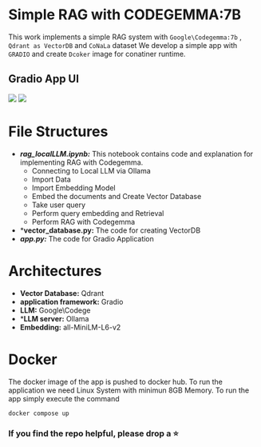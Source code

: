 # Simple RAG with CODEGEMMA:7B 

This work implements a simple RAG system with `Google\Codegemma:7b` , `Qdrant as VectorDB` and `CoNaLa` dataset
We develop a simple app with `GRADIO` and create `Dcoker` image for conatiner runtime.

## Gradio App UI

<img src="https://github.com/swastikmaiti/RAG_with_local_LLM/blob/8d8b0bd8e413bc3e720de6e82162c5bf20e280e7/gradio-ui.png">
<img src="https://github.com/swastikmaiti/RAG_with_local_LLM/blob/8d8b0bd8e413bc3e720de6e82162c5bf20e280e7/llm-output.png">

# File Structures

- ***rag_localLLM.ipynb:*** This notebook contains code and explanation for implementing RAG with Codegemma.
  - Connecting to Local LLM via Ollama
  - Import Data
  - Import Embedding Model
  - Embed the documents and Create Vector Database
  - Take user query
  - Perform query embedding and Retrieval
  - Perform RAG with Codegemma
- ***vector_database.py:** The code for creating VectorDB
- ***app.py:*** The code for Gradio Application

# Architectures

- **Vector Database:** Qdrant
- **application framework:** Gradio
- **LLM:** Google\Codege
- ***LLM server:** Ollama
- **Embedding:** all-MiniLM-L6-v2

# Docker 
The docker image of the app is pushed to docker hub. To run the application we need Linux System with minimun 8GB Memory.
To run the app simply execute the command
```
docker compose up
```

### If you find the repo helpful, please drop a ⭐
